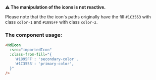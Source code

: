 **⚠️ The manipulation of the icons is not reactive.**

Please note that the the icon's paths originally have the fill `#1C3553` with class `color-1` and `#1895FF` with class `color-2`.

### The component usage:

```html
<HdIcon
  :src="importedIcon"
  :class-from-fill="{
    '#1895FF': 'secondary-color',
    '#1C3553': 'primary-color',
  }"
/>
```